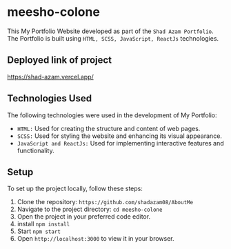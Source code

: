 # meesho-colone

This My Portfolio Website developed  as part of the `Shad Azam Portfolio`. The Portfolio is built using `HTML, SCSS, JavaScript, ReactJs` technologies.

## Deployed link of project

https://shad-azam.vercel.app/

## Technologies Used

The following technologies were used in the development of My Portfolio:

- `HTML:` Used for creating the structure and content of web pages.
- `SCSS:` Used for styling the website and enhancing its visual appearance.
- `JavaScript and ReactJs:` Used for implementing interactive features and functionality.

## Setup

To set up the project locally, follow these steps:

1. Clone the repository: `https://github.com/shadazam08/AboutMe`
2. Navigate to the project directory: `cd meesho-colone`
3. Open the project in your preferred code editor.
4. install `npm install`
5. Start `npm start`
6. Open `http://localhost:3000` to view it in your browser.
